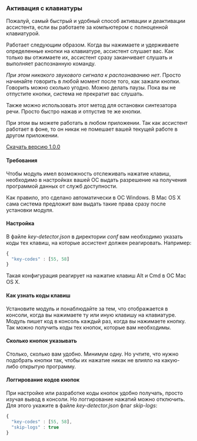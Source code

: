 ### Активация с клавиатуры
Пожалуй, самый быстрый и удобный способ активации и деактивации ассистента, если вы работаете за компьютером с полноценной клавиатурой.

Работает следующим образом. Когда вы нажимаете и удерживаете определенные кнопки на клавиатуре, ассистент слушает вас.
Как только вы отжимаете их, ассистент сразу заканчивает слушать и выполняет распознанную команду.

_При этом никакого звукового сигнала к распознаванию нет_. Просто начинайте говорить в любой момент после того, как зажали кнопки. Говорить можно сколько угодно. Можно делать паузы. Пока вы не отпустите кнопки, система не прекратит вас слушать.

Также можно использовать этот метод для остановки синтезатора речи. Просто быстро нажав и отпустив те же кнопки.

При этом вы можете работать в любом приложении. Так как ассистент работает в фоне, то он никак не помешает вашей текущей работе в другом приложении.

[Скачать версию 1.0.0](https://bintray.com/artifact/download/uzyovoys/aggregate/com/aggregate/key-detector/1.0.0/key-detector-1.0.0.jar)

#### Требования
Чтобы модуль имел возможность отслеживать нажатие клавиш, необходимо в настройках вашей ОС выдать разрешение на получения программой данных от служб доступности.

Как правило, это сделано автоматически в ОС Windows. В Mac OS X сама система предложит вам выдать такие права сразу после установки модуля.

#### Настройка
В файле _key-detector.json_ в директории _conf_ вам необходимо указать коды тех клавиш, на которые ассистент должен реагировать. Например:

```javascript
{
  "key-codes" : [55, 58]
}
```

Такая конфигурация реагирует на нажатие клавиш Alt и Cmd в ОС Mac OS X.

#### Как узнать коды клавиш
Установите модуль и понаблюдайте за тем, что отображается в консоли, когда вы нажимаете ту или иную клавишу на клавиатуре.
Модуль пишет код в консоль каждый раз, когда вы нажимаете кнопку. Так можно получить коды тех кнопок, которые вам необходимы.

#### Сколько кнопок указывать
Столько, сколько вам удобно. Минимум одну. Но учтите, что нужно подобрать кнопки так, чтобы их нажатие никак не влияло на какую-либо открытую программу.

#### Логгирование кодов кнопок
При настройке или разработке коды кнопок удобно получать, просто изучая вывод в консоли.
Но логгирование нажатий можно отключить. Для этого укажите в файле _key-detector.json_ флаг _skip-logs_:

```javascript
{
  "key-codes" : [55, 58],
  "skip-logs" : true
}
```